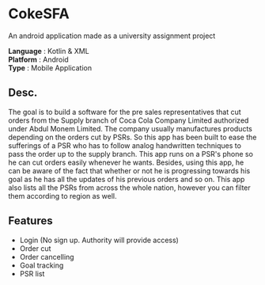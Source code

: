 
# CokeSFA


An android application made as a university assignment project

**Language** : Kotlin & XML  
**Platform** : Android  
**Type** : Mobile Application  



## Desc. 

The goal is to build a software for the pre sales representatives that cut orders from the Supply branch of Coca Cola Company Limited authorized under Abdul Monem Limited. The company usually manufactures products depending on the orders cut by PSRs. So this app has been built to ease the sufferings of a PSR who has to follow analog handwritten techniques to pass the order up to the supply branch. This app runs on a PSR's phone so he can cut orders easily whenever he wants. Besides, using this app, he can be aware of the fact that whether or not he is progressing towards his goal as he has all the updates of his previous orders and so on. This app also lists all the PSRs from across the whole nation, however you can filter them according to region as well.


## Features

* Login (No sign up. Authority will provide access)
* Order cut
* Order cancelling
* Goal tracking
* PSR list
